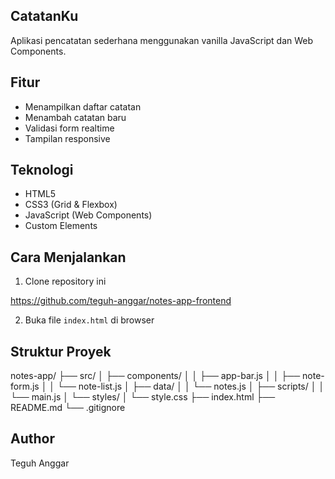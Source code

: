 ## CatatanKu

Aplikasi pencatatan sederhana menggunakan vanilla JavaScript dan Web Components.

## Fitur

- Menampilkan daftar catatan
- Menambah catatan baru
- Validasi form realtime
- Tampilan responsive

## Teknologi

- HTML5
- CSS3 (Grid & Flexbox)
- JavaScript (Web Components)
- Custom Elements

## Cara Menjalankan

1. Clone repository ini 

https://github.com/teguh-anggar/notes-app-frontend

2. Buka file `index.html` di browser

## Struktur Proyek

notes-app/
├── src/
│   ├── components/
│   │   ├── app-bar.js
│   │   ├── note-form.js
│   │   └── note-list.js
│   ├── data/
│   │   └── notes.js
│   ├── scripts/
│   │   └── main.js
│   └── styles/
│       └── style.css
├── index.html
├── README.md
└── .gitignore

## Author

Teguh Anggar